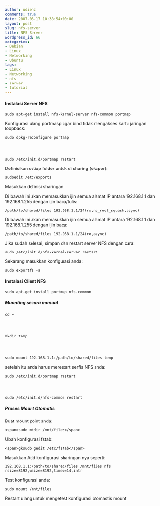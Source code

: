 ```yaml
---
author: udienz
comments: true
date: 2007-06-17 10:38:54+00:00
layout: post
slug: nfs-server
title: NFS Server
wordpress_id: 66
categories:
- Debian
- Linux
- Networking
- Ubuntu
tags:
- Linux
- Networking
- nfs
- server
- tutorial
---
```


#### Instalasi Server NFS



    
    sudo apt-get install nfs-kernel-server nfs-common portmap


Konfigurasi ulang portmasp agar bind tidak mengakses kartu jaringan loopback:

    
    sudo dpkg-reconfigure portmap



    
    sudo /etc/init.d/portmap restart


Definisikan setiap folder untuk di sharing (ekspor):

<!-- more -->

    
    sudoedit /etc/exports


Masukkan definisi sharingan:

Di bawah ini akan memasukkan ijin semua alamat IP antara 192.168.1.1 dan 192.168.1.255 dengan ijin baca/tulis:

    
    /path/to/shared/files 192.168.1.1/24(rw,no_root_squash,async)


Di bawah ini akan memasukkan ijin semua alamat IP antara 192.168.1.1 dan 192.168.1.255 dengan ijin baca:

    
    /path/to/shared/files 192.168.1.1/24(ro,async)


Jika sudah selesai, simpan dan restart server NFS dengan cara: 

    
    sudo /etc/init.d/nfs-kernel-server restart


Sekarang masukkan konfigurasi anda:

    
    sudo exportfs -a




#### Instalasi Client NFS



    
    sudo apt-get install portmap nfs-common




##### Muonting secara manual



    
    cd ~



    
    mkdir temp



    
    sudo mount 192.168.1.1:/path/to/shared/files temp


setelah itu anda harus merestart serfis NFS anda:

    
    sudo /etc/init.d/portmap restart



    
    sudo /etc/init.d/nfs-common restart




##### Proses Mount Otomatis


Buat mount point anda:

    
    <span>sudo mkdir /mnt/files</span>


Ubah konfigurasi fstab: 

    
    <span>gksudo gedit /etc/fstab</span>


Masukkan Add konfigurasi sharingan nya seperti:

    
    192.168.1.1:/path/to/shared/files /mnt/files nfs rsize=8192,wsize=8192,timeo=14,intr


Test konfigurasi anda:

    
    sudo mount /mnt/files


Restart ulang untuk mengetest konfigurasi otomastis mount
